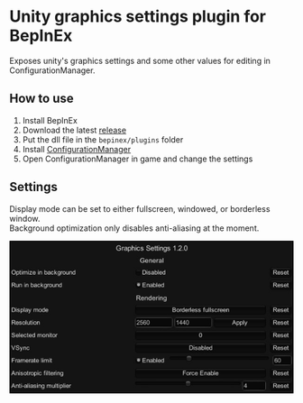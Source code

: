 # Unity graphics settings plugin for BepInEx
Exposes unity's graphics settings and some other values for editing in ConfigurationManager.

## How to use
1. Install BepInEx
2. Download the latest [release](https://github.com/BepInEx/BepInEx.GraphicsSettings/releases)
3. Put the dll file in the `bepinex/plugins` folder
4. Install [ConfigurationManager](https://github.com/BepInEx/BepInEx.ConfigurationManager#readme)
5. Open ConfigurationManager in game and change the settings

## Settings

Display mode can be set to either fullscreen, windowed, or borderless window.  
Background optimization only disables anti-aliasing at the moment.

<p align="center"><img src="https://raw.githubusercontent.com/BepInEx/BepInEx.GraphicsSettings/master/settings.jpg?raw=true" alt="settings list"/></p>
